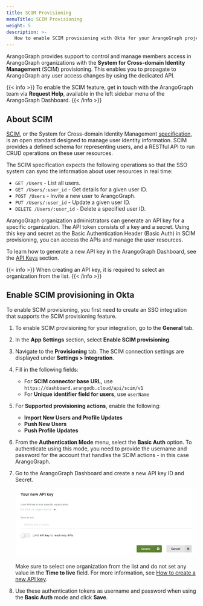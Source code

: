 ```yaml
---
title: SCIM Provisioning
menuTitle: SCIM Provisioning
weight: 5
description: >-
   How to enable SCIM provisioning with Okta for your ArangoGraph project
---
```

ArangoGraph provides support to control and manage members access in
ArangoGraph organizations with the
**System for Cross-domain Identity Management** (SCIM) provisioning. 
This enables you to propagate to ArangoGraph any user access changes by using
the dedicated API.

{{< info >}}
To enable the SCIM feature, get in touch with the ArangoGraph team via
**Request Help**, available in the left sidebar menu of the ArangoGraph Dashboard.
{{< /info >}}

## About SCIM

[SCIM](https://www.rfc-editor.org/rfc/rfc7644), or the System
for Cross-domain Identity Management [specification](http://www.simplecloud.info/),
is an open standard designed to manage user identity information.
SCIM provides a defined schema for representing users, and a RESTful
API to run CRUD operations on these user resources.

The SCIM specification expects the following operations so that the SSO system
can sync the information about user resources in real time:

- `GET /Users` - List all users.
- `GET /Users/:user_id` - Get details for a given user ID.
- `POST /Users` - Invite a new user to ArangoGraph.
- `PUT /Users/:user_id` - Update a given user ID.
- `DELETE /Users/:user_id` - Delete a specified user ID.

ArangoGraph organization administrators can generate an API key for a specific organization.
The API token consists of a key and a secret. Using this key and secret as the
Basic Authentication Header (Basic Auth) in SCIM provisioning, you can access the APIs and
manage the user resources.

To learn how to generate a new API key in the ArangoGraph Dashboard, see the
[API Keys](../../my-account.md#api-keys) section.

{{< info >}}
When creating an API key, it is required to select an organization from the
list.
{{< /info >}}

## Enable SCIM provisioning in Okta

To enable SCIM provisioning, you first need to create an SSO integration that
supports the SCIM provisioning feature.

1. To enable SCIM provisioning for your integration, go to the **General** tab.
2. In the **App Settings** section, select **Enable SCIM provisioning**.
3. Navigate to the **Provisioning** tab. The SCIM connection settings are
   displayed under **Settings > Integration**.
4. Fill in the following fields:
   - For **SCIM connector base URL**, use `https://dashboard.arangodb.cloud/api/scim/v1`
   - For **Unique identifier field for users**, use `userName`
5. For **Supported provisioning actions**, enable the following:
   - **Import New Users and Profile Updates**
   - **Push New Users**
   - **Push Profile Updates** 
6. From the **Authentication Mode** menu, select the **Basic Auth** option.
   To authenticate using this mode, you need to provide the username and password
   for the account that handles the SCIM actions - in this case ArangoGraph.
7. Go to the ArangoGraph Dashboard and create a new API key ID and Secret.

   ![ArangoGraph Create new API key](../../../images/arangograph-okta-api-key.png)

   Make sure to select one organization from the list and do not set any
   value in the **Time to live** field. For more information,
   see [How to create a new API key](../../my-account.md#how-to-create-a-new-api-key).
8. Use these authentication tokens as username and password when using the
   **Basic Auth** mode and click **Save**.
